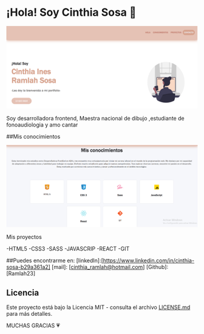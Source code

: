 # ¡Hola! Soy Cinthia Sosa 👋

![Alt text](/imagenes/bienvenida-a-mi-portafolio.png)

Soy desarrolladora frontend, Maestra nacional de dibujo ,estudiante de fonoaudiologia y amo cantar

##Mis conocimientos

![Alt text](/imagenes/mis-conocimientos.png)

Mis proyectos

-HTML5
-CSS3
-SASS
-JAVASCRIP
-REACT
-GIT

##Puedes encontrarme en:
[linkedIn]:[https://www.linkedin.com/in/cinthia-sosa-b29a361a2]
[mail]: [cinthia_ramlah@hotmail.com]
[Github]: [Ramlah23]

## Licencia

Este proyecto está bajo la Licencia MIT - consulta el archivo [LICENSE.md](LICENSE.md) para más detalles.

MUCHAS GRACIAS 💗
